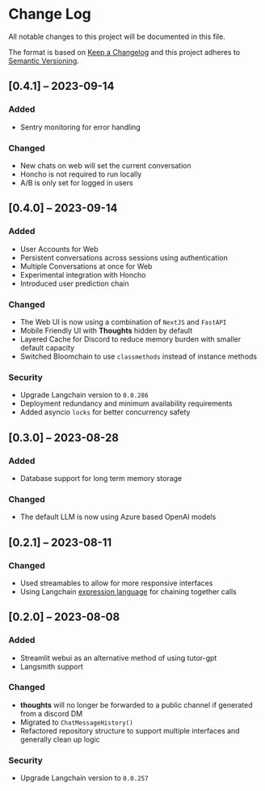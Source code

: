 # Change Log
All notable changes to this project will be documented in this file.
 
The format is based on [Keep a Changelog](http://keepachangelog.com/)
and this project adheres to [Semantic Versioning](http://semver.org/).

## [0.4.1] – 2023-09-14

### Added

- Sentry monitoring for error handling

### Changed

- New chats on web will set the current conversation
- Honcho is not required to run locally
- A/B is only set for logged in users


## [0.4.0] – 2023-09-14

### Added

- User Accounts for Web
- Persistent conversations across sessions using authentication
- Multiple Conversations at once for Web
- Experimental integration with Honcho
- Introduced user prediction chain

### Changed

- The Web UI is now using a combination of `NextJS` and `FastAPI`
- Mobile Friendly UI with **Thoughts** hidden by default
- Layered Cache for Discord to reduce memory burden with smaller default
  capacity
- Switched Bloomchain to use `classmethods` instead of instance methods

### Security

- Upgrade Langchain version to `0.0.286`
- Deployment redundancy and minimum availability requirements
- Added asyncio `locks` for better concurrency safety


## [0.3.0] – 2023-08-28

### Added

- Database support for long term memory storage

### Changed

- The default LLM is now using Azure based OpenAI models
 
## [0.2.1] – 2023-08-11

### Changed

- Used streamables to allow for more responsive interfaces
- Using Langchain [expression language](https://python.langchain.com/docs/guides/expression_language/#:~:text=LangChain%20Expression%20Language%20is%20a,as%20well%20as%20cookbook%20examples.)
  for chaining together calls

## [0.2.0] – 2023-08-08
 
### Added

- Streamlit webui as an alternative method of using tutor-gpt
- Langsmith support

### Changed
 
- **thoughts** will no longer be forwarded to a public channel if generated from
  a discord DM
- Migrated to `ChatMessageHistory()`
- Refactored repository structure to support multiple interfaces and generally
  clean up logic

### Security

- Upgrade Langchain version to `0.0.257`
